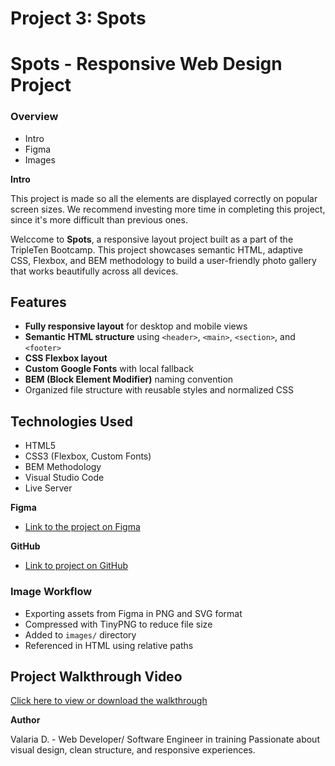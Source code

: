 # Project 3: Spots

# Spots - Responsive Web Design Project

### Overview

- Intro
- Figma
- Images

**Intro**

This project is made so all the elements are displayed correctly on popular screen sizes. We recommend investing more time in completing this project, since it's more difficult than previous ones.

Welccome to **Spots**, a responsive layout project built as a part of the TripleTen Bootcamp. This project showcases semantic HTML, adaptive CSS, Flexbox, and BEM methodology to build a user-friendly photo gallery that works beautifully across all devices.

## Features

- **Fully responsive layout** for desktop and mobile views
- **Semantic HTML structure** using `<header>`, `<main>`, `<section>`, and `<footer>`
- **CSS Flexbox layout**
- **Custom Google Fonts** with local fallback
- **BEM (Block Element Modifier)** naming convention
- Organized file structure with reusable styles and normalized CSS

## Technologies Used

- HTML5
- CSS3 (Flexbox, Custom Fonts)
- BEM Methodology
- Visual Studio Code
- Live Server

**Figma**

- [Link to the project on Figma](https://www.figma.com/file/BBNm2bC3lj8QQMHlnqRsga/Sprint-3-Project-%E2%80%94-Spots?type=design&node-id=2%3A60&mode=design&t=afgNFybdorZO6cQo-1)

**GitHub**

- [Link to project on GitHub](https://vrose333.github.io/se_project_spots/)

### Image Workflow

- Exporting assets from Figma in PNG and SVG format
- Compressed with TinyPNG to reduce file size
- Added to `images/` directory
- Referenced in HTML using relative paths

## Project Walkthrough Video

[Click here to view or download the walkthrough](https://drive.google.com/file/d/1r46RypZf58xQ7X6GmnclS0Mdbc-M84pE/view?usp=drive_link)

**Author**

Valaria D. - Web Developer/ Software Engineer in training
Passionate about visual design, clean structure, and responsive experiences.
